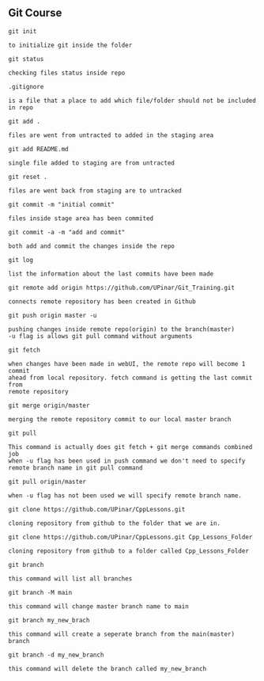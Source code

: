 Git Course
-----------

`git init `

	to initialize git inside the folder 

`git status`

	checking files status inside repo

`.gitignore `

	is a file that a place to add which file/folder should not be included in repo

`git add .`

	files are went from untracted to added in the staging area

`git add README.md`

	single file added to staging are from untracted

`git reset .`

	files are went back from staging are to untracked

`git commit -m "initial commit"`

	files inside stage area has been commited

`git commit -a -m "add and commit"`

	both add and commit the changes inside the repo

`git log `

	list the information about the last commits have been made

`git remote add origin https://github.com/UPinar/Git_Training.git`

	connects remote repository has been created in Github

`git push origin master -u`

	pushing changes inside remote repo(origin) to the branch(master)
	-u flag is allows git pull command without arguments

`git fetch`

	when changes have been made in webUI, the remote repo will become 1 commit 
 	ahead from local repository. fetch command is getting the last commit from 
  	remote repository

`git merge origin/master`

 	merging the remote repository commit to our local master branch 

`git pull`

 	This command is actually does git fetch + git merge commands combined job
  	when -u flag has been used in push command we don't need to specify 
   	remote branch name in git pull command

`git pull origin/master`

 	when -u flag has not been used we will specify remote branch name.
	
`git clone https://github.com/UPinar/CppLessons.git`

	cloning repository from github to the folder that we are in.

`git clone https://github.com/UPinar/CppLessons.git Cpp_Lessons_Folder`

	cloning repository from github to a folder called Cpp_Lessons_Folder

`git branch`

	this command will list all branches 

`git branch -M main`

	this command will change master branch name to main

`git branch my_new_brach`

	this command will create a seperate branch from the main(master) branch 

`git branch -d my_new_branch`

	this command will delete the branch called my_new_branch